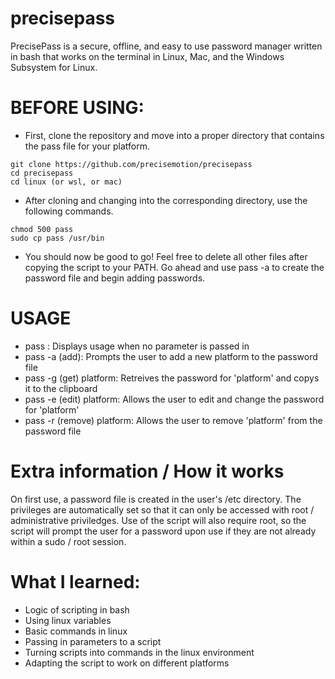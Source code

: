 # precisepass

  PrecisePass is a secure, offline, and easy to use password manager written in bash that works on the terminal in Linux, Mac, and the Windows Subsystem for Linux. 
  
# BEFORE USING:
- First, clone the repository and move into a proper directory that contains the pass file for your platform.
```
git clone https://github.com/precisemotion/precisepass
cd precisepass
cd linux (or wsl, or mac)
```
- After cloning and changing into the corresponding directory, use the following commands.
 ```
 chmod 500 pass 
 sudo cp pass /usr/bin
 ```
 - You should now be good to go! Feel free to delete all other files after copying the script to your PATH. Go ahead and use pass -a to create the password file and begin adding passwords.

# USAGE
- pass : Displays usage when no parameter is passed in
- pass -a (add): Prompts the user to add a new platform to the password file
- pass -g (get) platform: Retreives the password for 'platform' and copys it to the clipboard
- pass -e (edit) platform: Allows the user to edit and change the password for 'platform'
- pass -r (remove) platform: Allows the user to remove 'platform' from the password file

# Extra information / How it works
On first use, a password file is created in the user's /etc directory. The privileges are automatically set so that it can only be accessed with root / administrative priviledges. Use of the script will also require root, so the script will prompt the user for a password upon use if they are not already within a sudo / root session. 

# What I learned:

  - Logic of scripting in bash
  - Using linux variables
  - Basic commands in linux
  - Passing in parameters to a script
  - Turning scripts into commands in the linux environment 
  - Adapting the script to work on different platforms
